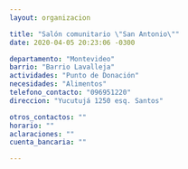 ```yaml
---
layout: organizacion

title: "Salón comunitario \"San Antonio\""
date: 2020-04-05 20:23:06 -0300

departamento: "Montevideo"
barrio: "Barrio Lavalleja"
actividades: "Punto de Donación"
necesidades: "Alimentos"
telefono_contacto: "096951220"
direccion: "Yucutujá 1250 esq. Santos"

otros_contactos: ""
horario: ""
aclaraciones: ""
cuenta_bancaria: ""

---
```


